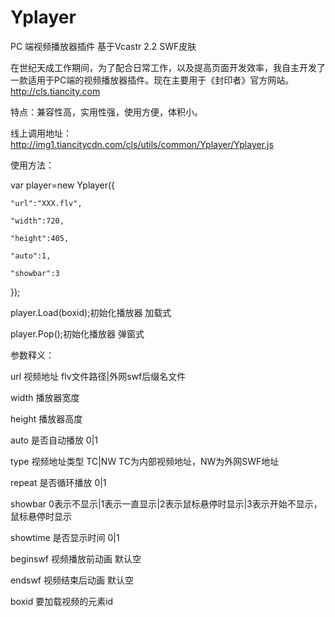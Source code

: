 # Yplayer

PC 端视频播放器插件 基于Vcastr 2.2 SWF皮肤

在世纪天成工作期间，为了配合日常工作，以及提高页面开发效率，我自主开发了一款适用于PC端的视频播放器插件。现在主要用于《封印者》官方网站。http://cls.tiancity.com

特点：兼容性高，实用性强，使用方便，体积小。

线上调用地址：http://img1.tiancitycdn.com/cls/utils/common/Yplayer/Yplayer.js

使用方法：

var player=new Yplayer({

	"url":"XXX.flv",
	
	"width":720,
	
	"height":405,
	
	"auto":1,
	
	"showbar":3
	
});

player.Load(boxid);初始化播放器 加载式

player.Pop();初始化播放器 弹窗式


参数释义：

url 视频地址 flv文件路径|外网swf后缀名文件

width 播放器宽度

height 播放器高度

auto 是否自动播放 0|1

type 视频地址类型 TC|NW TC为内部视频地址，NW为外网SWF地址

repeat 是否循环播放 0|1 

showbar 0表示不显示|1表示一直显示|2表示鼠标悬停时显示|3表示开始不显示，鼠标悬停时显示 

showtime 是否显示时间 0|1

beginswf 视频播放前动画 默认空

endswf 视频结束后动画 默认空

boxid 要加载视频的元素id

